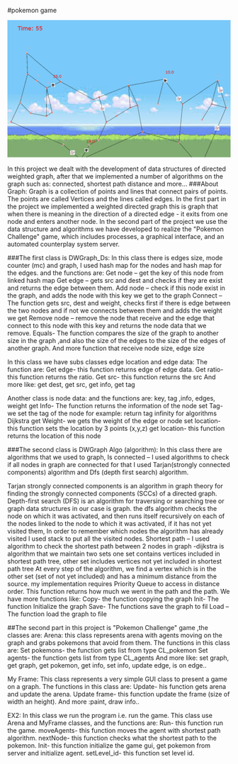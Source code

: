 #pokemon game

![alt text](https://github.com/StavRada/GraphD/blob/master/data/Game.png)

 In this project we dealt with the development of data structures of directed weighted graph, after that we implemented a number of algorithms on the graph such as: connected, shortest path distance and more…
###About Graph:
 Graph is a collection of points and lines that connect pairs of points.
The points are called Vertices and the lines called edges.
In the first part in the project we implemented a weighted directed graph this is graph that when there is meaning in the direction of a directed edge - it exits from one node and enters another node. 
In the second part of the project we use the data structure and algorithms we have developed to realize the "Pokemon Challenge" game, which includes processes, a graphical interface, and an automated counterplay system server.

###The first class is DWGraph_Ds:
In this class there is edges size, mode counter (mc) and graph, I used hash map for the nodes and hash map for the edges.
and the functions are:
Get node – get the key of this node from linked hash map
Get edge – gets src and dest and checks if they are exist and returns the edge between them. 
Add node – check if this node exist in the graph, and adds the node with this key we get to the graph
Connect – The function gets src, dest and weight, checks first if there is edge between the two nodes and if not we connects between them and adds the weight we get
Remove node – remove the node that receive and the edge that connect to this node with this key and returns the node data that we remove.
Equals- The function compares the size of the graph to another size in the graph ,and also the size of the edges to the size of the edges of another graph.
And more function that receive node size, edge size

In this class we have subs classes edge location and edge data:
The function are:
Get edge- this function returns edge of edge data.
Get ratio- this function returns the ratio. 
Get src- this function returns the src
And more like: get dest, get src, get info, get tag

Another class is node data:
 and the functions are: key, tag ,info, edges, weight 
get Info- The function returns the information of the node
set Tag- we set the tag of the node for example: return tag infinity for algorithms Dijkstra
get Weight- we gets the weight of the edge or node
set location- this function sets the location by 3 points (x,y,z)
get location- this function returns the location of this node

###The second class is DWGraph Algo (algorithm):
In this class there are algorithms that we used to graph,
Is connected – I used algorithms to check if all nodes in graph are connected for that I used Tarjan(strongly connected components) algorithm and  Dfs (depth first search) algorithm. 
 
Tarjan strongly connected components is an algorithm in graph theory for finding the strongly connected components (SCCs) of a directed graph. 
Depth-first search (DFS) is an algorithm for traversing or searching tree or graph data structures in our case is graph.
 the dfs algorithm checks the node on which it was activated, and then runs itself recursively on each of the nodes linked to the node to which it was activated, if it has not yet visited them, In order to remember which nodes the algorithm has already visited I used stack to put all the visited nodes.
Shortest path – I used algorithm to check the shortest path between 2 nodes in graph -dijkstra is algorithm that we maintain two sets one set contains vertices included in shortest path tree, other set includes vertices not yet included in shortest path tree At every step of the algorithm, we find a vertex which is in the other set (set of not yet included) and has a minimum distance from the source. 
 my implementation requires Priority Queue to access in distance order.
This function returns how much we went in the path and the path.
We have more functions like:
Copy- the function copying the graph
Init- The function Initialize the graph
Save- The functions save the graph to fil
Load – The function load the graph to file

##The second part in  this project is "Pokemon Challenge" game ,the classes are: 
Arena: this class represents arena with agents moving on the graph and grabs pokemons that avoid from them. The functions in this class are: 
Set pokemons- the function gets list from type CL_pokemon
Set agents- the function gets list from type CL_agents
And more like: set graph, get graph, get pokemon, get info, set info, update edge, is on edge..

My Frame: This class represents a very simple GUI class to present a game on a graph. 
The functions in this class are: 
Update- his function gets arena and update the arena.
Update frame- this function update the frame (size of width an height).
And more :paint, draw info..

EX2: In this class we run the program i.e. run the game.
This class use Arena and MyFrame classes, and the functions are:
Run- this function run the game.
moveAgents- this function moves the agent with shortest path algorithm.
nextNode- this function checks what the shortest path to the pokemon.
Init- this function initialize the game gui, get pokemon from server and initialize agent.
setLevel_id- this function set level id.

